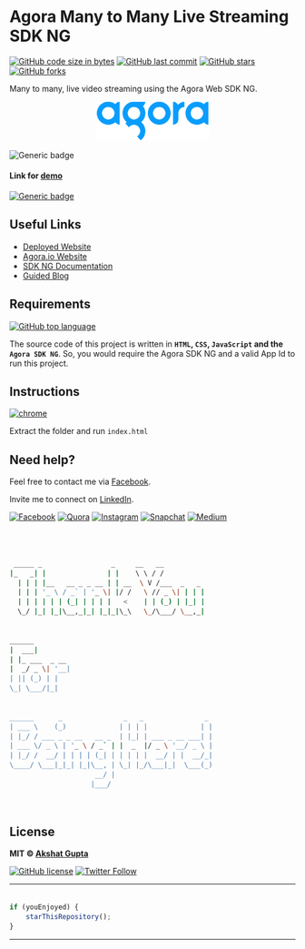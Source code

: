 # Agora Many to Many Live Streaming SDK NG

[![GitHub code size in bytes](https://img.shields.io/github/languages/code-size/akshatvg/Agora-Many-to-Many-Live-Streaming-NG-SDK?logo=github&style=social)](https://github.com/akshatvg/) [![GitHub last commit](https://img.shields.io/github/last-commit/akshatvg/Agora-Many-to-Many-Live-Streaming-NG-SDK?style=social&logo=git)](https://github.com/akshatvg/) [![GitHub stars](https://img.shields.io/github/stars/akshatvg/Agora-Many-to-Many-Live-Streaming-NG-SDK?style=social)](https://github.com/akshatvg/Agora-Many-to-Many-Live-Streaming-NG-SDK/stargazers) [![GitHub forks](https://img.shields.io/github/forks/akshatvg/Agora-Many-to-Many-Live-Streaming-NG-SDK?style=social&logo=git)](https://github.com/akshatvg/Agora-Many-to-Many-Live-Streaming-NG-SDK/network)

Many to many, live video streaming using the Agora Web SDK NG.

<p align="center">
<a href="https://m2m-live.akshatvg.com">
<img src="assets/img/logo.png" width="200px" alt="Agora Logo"/>
</a>
</p>

![Generic badge](https://img.shields.io/badge/Live-Streaming-orange) 

#### Link for [demo](https://m2m-live.akshatvg.com) 
[![Generic badge](https://img.shields.io/badge/view-demo-orange)](https://m2m-live.akshatvg.com)

## Useful Links

- [Deployed Website](https://m2m-live.akshatvg.com)
- [Agora.io Website](https://www.agora.io/)
- [SDK NG Documentation](https://agoraio-community.github.io/AgoraWebSDK-NG/api/en/index.html)
- [Guided Blog](https://akshatvg.medium.com/agora-many-to-many-live-streaming-sdk-ng-d0d7ec7a4735?source=friends_link&sk=b52dfeef3d7e28b76fdcfbdde3f1ac12)

## Requirements

[![GitHub top language](https://img.shields.io/github/languages/top/akshatvg/Agora-Many-to-Many-Live-Streaming-SDK-NG?logo=html&style=social)](https://github.com/akshatvg/)

The source code of this project is written in **`HTML`, `CSS`, `JavaScript` and the `Agora SDK NG`**. So, you would require the Agora SDK NG and a valid App Id to run this project.

## Instructions

[![chrome](https://img.shields.io/badge/Open-index.html-lightgrey.svg?logo=google-chrome&style=popout&logoColor=red)](https://m2m-live.akshatvg.com)

Extract the folder and run `index.html`


## Need help?


Feel free to contact me via [Facebook](https://www.facebook.com/akshatvg).

Invite me to connect on [LinkedIn](https://www.linkedin.com/in/akshatvg/).

[![Facebook](https://img.shields.io/badge/Facebook-add-blue.svg?logo=facebook&logoColor=white)](https://www.facebook.com/akshatvg) [![Quora](https://img.shields.io/badge/Quora-ask-red.svg?logo=quora)](https://www.quora.com/profile/Akshat-Gupta-279) [![Instagram](https://img.shields.io/badge/Instagram-follow-purple.svg?logo=instagram&logoColor=white)](https://www.instagram.com/akshatvg/) [![Snapchat](https://img.shields.io/badge/Snapchat-add-yellow.svg?logo=snapchat&logoColor=white)](https://www.snapchat.com/add/akshatvg) [![Medium](https://img.shields.io/badge/Medium-follow-black.svg?logo=medium&logoColor=white)](https://medium.com/@akshatvg)


```bash



 _____ _                 _     __   __            
|_   _| |               | |    \ \ / /            
  | | | |__   __ _ _ __ | | __  \ V /___  _   _   
  | | | '_ \ / _` | '_ \| |/ /   \ // _ \| | | |  
  | | | | | | (_| | | | |   <    | | (_) | |_| |  
  \_/ |_| |_|\__,_|_| |_|_|\_\   \_/\___/ \__,_|  
                                                  
                                                  
______                                            
|  ___|                                           
| |_ ___  _ __                                    
|  _/ _ \| '__|                                   
| || (_) | |                                      
\_| \___/|_|                                      
                                                  
                                                  
______      _               _   _               _ 
| ___ \    (_)             | | | |             | |
| |_/ / ___ _ _ __   __ _  | |_| | ___ _ __ ___| |
| ___ \/ _ \ | '_ \ / _` | |  _  |/ _ \ '__/ _ \ |
| |_/ /  __/ | | | | (_| | | | | |  __/ | |  __/_|
\____/ \___|_|_| |_|\__, | \_| |_/\___|_|  \___(_)
                     __/ |                        
                    |___/                         

 


```

## License

**MIT &copy; [Akshat Gupta](https://github.com/akshatvg/Agora-Many-to-Many-Live-Streaming-NG-SDK/blob/master/LICENSE)**

[![GitHub license](https://img.shields.io/github/license/akshatvg/Agora-Many-to-Many-Live-Streaming-NG-SDK?style=social&logo=github)](https://github.com/akshatvg/Agora-Many-to-Many-Live-Streaming-NG-SDK/blob/master/LICENSE) [![Twitter Follow](https://img.shields.io/twitter/follow/akshatvg?style=social)](https://twitter.com/akshatvg)

---------

```javascript

if (youEnjoyed) {
    starThisRepository();
}

```

-----------

